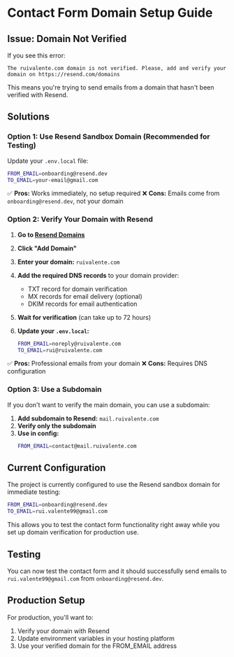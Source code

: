 # Contact Form Domain Setup Guide

## Issue: Domain Not Verified

If you see this error:
```
The ruivalente.com domain is not verified. Please, add and verify your domain on https://resend.com/domains
```

This means you're trying to send emails from a domain that hasn't been verified with Resend.

## Solutions

### Option 1: Use Resend Sandbox Domain (Recommended for Testing)

Update your `.env.local` file:
```bash
FROM_EMAIL=onboarding@resend.dev
TO_EMAIL=your-email@gmail.com
```

✅ **Pros:** Works immediately, no setup required
❌ **Cons:** Emails come from `onboarding@resend.dev`, not your domain

### Option 2: Verify Your Domain with Resend

1. **Go to [Resend Domains](https://resend.com/domains)**
2. **Click "Add Domain"**
3. **Enter your domain:** `ruivalente.com`
4. **Add the required DNS records** to your domain provider:
   - TXT record for domain verification
   - MX records for email delivery (optional)
   - DKIM records for email authentication

5. **Wait for verification** (can take up to 72 hours)
6. **Update your `.env.local`:**
   ```bash
   FROM_EMAIL=noreply@ruivalente.com
   TO_EMAIL=rui@ruivalente.com
   ```

✅ **Pros:** Professional emails from your domain
❌ **Cons:** Requires DNS configuration

### Option 3: Use a Subdomain

If you don't want to verify the main domain, you can use a subdomain:

1. **Add subdomain to Resend:** `mail.ruivalente.com`
2. **Verify only the subdomain**
3. **Use in config:**
   ```bash
   FROM_EMAIL=contact@mail.ruivalente.com
   ```

## Current Configuration

The project is currently configured to use the Resend sandbox domain for immediate testing:

```bash
FROM_EMAIL=onboarding@resend.dev
TO_EMAIL=rui.valente99@gmail.com
```

This allows you to test the contact form functionality right away while you set up domain verification for production use.

## Testing

You can now test the contact form and it should successfully send emails to `rui.valente99@gmail.com` from `onboarding@resend.dev`.

## Production Setup

For production, you'll want to:
1. Verify your domain with Resend
2. Update environment variables in your hosting platform
3. Use your verified domain for the FROM_EMAIL address
